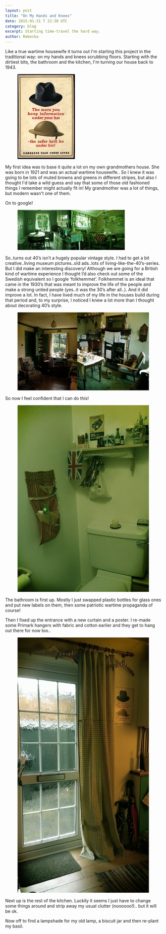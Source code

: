 ```yaml
---
layout: post
title: "On My Hands and Knees"
date: 2015-01-31 T 22:30 UTC
category: blog
excerpt: Starting time-travel the hard way.
author: Rebecka
---
```

Like a true wartime housewife it turns out I'm starting this project in the traditional way: on my hands and knees scrubbing floors. Starting with the dirtiest bits, the bathroom and the kitchen, I'm turning our house back to 1943.

<figure class="right">
	<img src="/assets/posts/images.jpg" alt="The more you keep information under your hat, the safer he'll be under his World War II poster">
</figure>

My first idea was to base it quite a lot on my own grandmothers house. She was born in 1921 and was an actual wartime housewife.. So I knew it was going to be lots of muted browns and greens in different stripes, but also I thought I'd take a wild guess and say that some of those old fashioned things I remember might actually fit in! My grandmother was a lot of things, but modern wasn't one of them.

On to google!

<figure>
	<img src="/assets/posts/Swedish.jpg" alt="">
</figure>

So..turns out 40’s isn’t a hugely popular vintage style. I had to get a bit creative..living museum pictures..old ads..lots of living-like-the-40’s-series. But I did make an interesting discovery! Although we are going for a British kind of wartime experience I thought I’d also check out some of the Swedish equivalent so I google ‘folkhemmet’. Folkhemmet is an ideal that came in the 1930’s that was meant to improve the life of the people and make a strong untied people (yes..it was the 30’s after all..). And it did improve a lot. In fact, I have lived much of my life in the houses build during that period and, to my surprise, I noticed I knew a lot more than I thought about decorating 40’s style.

<figure>
	<img src="/assets/posts/English.jpg" alt="">
</figure>

So now I feel confident that I can do this!

<figure class="right">
	<img src="/assets/posts/IMAG0390.jpg" alt="">
</figure>

The bathroom is first up. Mostly I just swapped plastic bottles for glass ones and put new labels on them, then some patriotic wartime propaganda of course!

Then I fixed up the entrance with a new curtain and a poster. I re-made some Primark hangers with fabric and cotton earlier and they get to hang out there for now too..

<figure class="left">
	<img src="/assets/posts/IMAG0393.jpg" alt="">
</figure>

Next up is the rest of the kitchen. Luckily it seems I just have to change some things around and strip away my usual clutter (noooooo!).. but it will be ok. 

Now off to find a lampshade for my old lamp, a biscuit jar and then re-plant my basil.